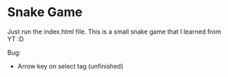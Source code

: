 # Snake Game
Just run the index.html file. This is a small snake game that I learned from YT :D

Bug:

  - Arrow key on select tag (unfinished)
